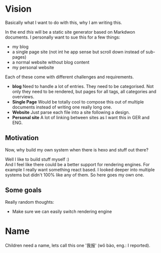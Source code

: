 # Vision

Basically what I want to do with this, why I am writing this.

In the end *this* will be a static site generator based on Markdwon documents. I personally want to sue this for a few things:

- my blog
- a single page site (not int he app sense but scroll down instead of sub-pages)
- a normal website without blog content
- my personal website

Each of these come with different challenges and requirements.

- **blog** Need to handle a lot of entries. They need to be categorised. Not only they need to be rendered, but pages for all tags, all categories and overviews.
- **Single Page** Would be totally cool to compose this out of multiple documents instead of writing one really long one.
- **Website** Just parse each file into a site following a design.
- **Personal site** A lot of linking between sites as I want this in GER and ENG.

## Motivation

Now, why build my own system when there is hexo and stuff out there?

Well I like to build stuff myself :)  
And I feel like there could be a better support for rendering engines. For example I really want something react based. I looked deeper into multiple systems but didn't 100% like any of them. So here goes my own one.

## Some goals

Really random thoughts:
- Make sure we can easily switch rendering engine

# Name

Children need a name, lets call this one '我报' (wǒ bào, eng.: I reported).
